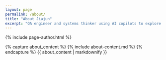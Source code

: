 ```yaml
---
layout: page
permalink: /about/
title: "About Jiajun"
excerpt: "QA engineer and systems thinker using AI copilots to explore markets, energy, and infrastructure."
---
```


{% include page-author.html %}

{% capture about_content %}
{% include about-content.md %}
{% endcapture %}
{{ about_content | markdownify }}
